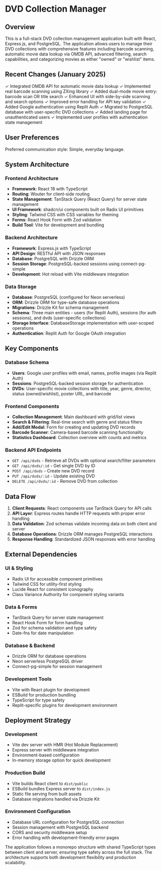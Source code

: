 # DVD Collection Manager

## Overview

This is a full-stack DVD collection management application built with React, Express.js, and PostgreSQL. The application allows users to manage their DVD collections with comprehensive features including barcode scanning, automatic movie data lookup via OMDB API, advanced filtering, search capabilities, and categorizing movies as either "owned" or "wishlist" items.

## Recent Changes (January 2025)

✓ Integrated OMDB API for automatic movie data lookup
✓ Implemented real barcode scanning using ZXing library
✓ Added dual-mode movie entry: barcode scan OR title search
✓ Enhanced UI with side-by-side scanning and search options
✓ Improved error handling for API key validation
✓ Added Google authentication using Replit Auth
✓ Migrated to PostgreSQL database with user-specific DVD collections
✓ Added landing page for unauthenticated users
✓ Implemented user profiles with authentication state management

## User Preferences

Preferred communication style: Simple, everyday language.

## System Architecture

### Frontend Architecture
- **Framework**: React 18 with TypeScript
- **Routing**: Wouter for client-side routing
- **State Management**: TanStack Query (React Query) for server state management
- **UI Framework**: shadcn/ui components built on Radix UI primitives
- **Styling**: Tailwind CSS with CSS variables for theming
- **Forms**: React Hook Form with Zod validation
- **Build Tool**: Vite for development and bundling

### Backend Architecture
- **Framework**: Express.js with TypeScript
- **API Design**: RESTful API with JSON responses
- **Database**: PostgreSQL with Drizzle ORM
- **Session Storage**: PostgreSQL-backed sessions using connect-pg-simple
- **Development**: Hot reload with Vite middleware integration

### Data Storage
- **Database**: PostgreSQL (configured for Neon serverless)
- **ORM**: Drizzle ORM for type-safe database operations
- **Migrations**: Drizzle Kit for schema management
- **Schema**: Three main entities - users (for Replit Auth), sessions (for auth sessions), and dvds (user-specific collections)
- **Storage Interface**: DatabaseStorage implementation with user-scoped operations
- **Authentication**: Replit Auth for Google OAuth integration

## Key Components

### Database Schema
- **Users**: Google user profiles with email, names, profile images (via Replit Auth)
- **Sessions**: PostgreSQL-backed session storage for authentication
- **DVDs**: User-specific movie collections with title, year, genre, director, status (owned/wishlist), poster URL, and barcode

### Frontend Components
- **Collection Management**: Main dashboard with grid/list views
- **Search & Filtering**: Real-time search with genre and status filters
- **Add/Edit Modal**: Form for creating and updating DVD records
- **Barcode Scanner**: Camera-based barcode scanning functionality
- **Statistics Dashboard**: Collection overview with counts and metrics

### Backend API Endpoints
- `GET /api/dvds` - Retrieve all DVDs with optional search/filter parameters
- `GET /api/dvds/:id` - Get single DVD by ID
- `POST /api/dvds` - Create new DVD record
- `PUT /api/dvds/:id` - Update existing DVD
- `DELETE /api/dvds/:id` - Remove DVD from collection

## Data Flow

1. **Client Requests**: React components use TanStack Query for API calls
2. **API Layer**: Express routes handle HTTP requests with proper error handling
3. **Data Validation**: Zod schemas validate incoming data on both client and server
4. **Database Operations**: Drizzle ORM manages PostgreSQL interactions
5. **Response Handling**: Standardized JSON responses with error handling

## External Dependencies

### UI & Styling
- Radix UI for accessible component primitives
- Tailwind CSS for utility-first styling
- Lucide React for consistent iconography
- Class Variance Authority for component styling variants

### Data & Forms
- TanStack Query for server state management
- React Hook Form for form handling
- Zod for schema validation and type safety
- Date-fns for date manipulation

### Database & Backend
- Drizzle ORM for database operations
- Neon serverless PostgreSQL driver
- Connect-pg-simple for session management

### Development Tools
- Vite with React plugin for development
- ESBuild for production bundling
- TypeScript for type safety
- Replit-specific plugins for development environment

## Deployment Strategy

### Development
- Vite dev server with HMR (Hot Module Replacement)
- Express server with middleware integration
- Environment-based configuration
- In-memory storage option for quick development

### Production Build
- Vite builds React client to `dist/public`
- ESBuild bundles Express server to `dist/index.js`
- Static file serving from built assets
- Database migrations handled via Drizzle Kit

### Environment Configuration
- Database URL configuration for PostgreSQL connection
- Session management with PostgreSQL backend
- CORS and security middleware setup
- Error handling with development-friendly error pages

The application follows a monorepo structure with shared TypeScript types between client and server, ensuring type safety across the full stack. The architecture supports both development flexibility and production scalability.